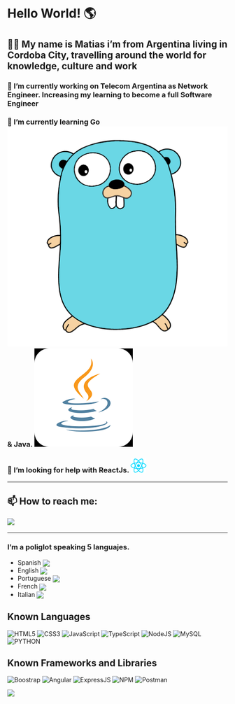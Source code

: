 <h1> Hello World! 🌎 </h1>

<h2> 👨‍💻 My name is Matias i’m from Argentina living in Cordoba City, travelling around the world for knowledge, culture and work </h2>
<h3> 🔭 I’m currently working on Telecom Argentina as Network Engineer. Increasing my learning to become a full Software Engineer</h3>
<h3> 🌱 I’m currently learning Go <img src="icons/go.png"> & Java. <img src="icons/java.png"></h3>
<h3> 🤔 I’m looking for help with ReactJs. <img src="icons/react.png"></h3>

---
<h2>📫 How to reach me: </h2>

<a href="https://www.linkedin.com/in/fernandomatiasduarte" target="_blank">
  <img src="https://img.shields.io/badge/LinkedIn-0077B5?style=for-the-badge&logo=linkedin&logoColor=white">
</a>

----

<h3> I’m a poliglot speaking 5 languajes. </h3>

- Spanish <img src="https://www.banderas-mundo.es/data/flags/emoji/apple/160x160/es.png" heigth="25px" width="30px" align="center">
- English <img src="https://www.banderas-mundo.es/data/flags/emoji/apple/160x160/gb.png" heigth="25px" width="30px" align="center">
- Portuguese <img src="https://www.banderas-mundo.es/data/flags/emoji/apple/160x160/br.png" heigth="25px" width="30px" align="center">
- French <img src="https://www.banderas-mundo.es/data/flags/emoji/apple/160x160/fr.png" heigth="25px" width="30px" align="center">
- Italian <img src="https://www.banderas-mundo.es/data/flags/emoji/apple/160x160/it.png" heigth="25px" width="30px" align="center">

<h2> Known Languages </h2>

![HTML5](https://img.shields.io/badge/HTML5-E34F26?style=for-the-badge&logo=html5&logoColor=white)
![CSS3](https://img.shields.io/badge/CSS3-1572B6?style=for-the-badge&logo=css3&logoColor=white)
![JavaScript](https://img.shields.io/badge/JavaScript-323330?style=for-the-badge&logo=javascript&logoColor=F7DF1E)
![TypeScript](https://img.shields.io/badge/TypeScript-007ACC?style=for-the-badge&logo=typescript&logoColor=white)
![NodeJS](https://img.shields.io/badge/Node.js-339933?style=for-the-badge&logo=nodedotjs&logoColor=white)
![MySQL](https://img.shields.io/badge/MySQL-007195?style=for-the-badge&logo=mysql&logoColor=white)
![PYTHON](https://img.shields.io/badge/Python-FFFF00?style=for-the-badge&logo=Python&logoColor=yellow)

<h2> Known Frameworks and Libraries </h2>

![Boostrap](https://img.shields.io/badge/Bootstrap-563D7C?style=for-the-badge&logo=bootstrap&logoColor=white)
![Angular](https://img.shields.io/badge/Angular-DD0031?style=for-the-badge&logo=angular&logoColor=white)
![ExpressJS](https://img.shields.io/badge/Express.js-323330?style=for-the-badge&logo=express&logoColor=F7DF1E)
![NPM](https://img.shields.io/badge/npm-CB3837?style=for-the-badge&logo=npm&logoColor=white)
![Postman](https://img.shields.io/badge/Postman-FF6C37?style=for-the-badge&logo=Postman&logoColor=white)



<img src ="https://github-readme-stats.vercel.app/api?username=mattydroidx&&show_icons=true&title_color=ffffff&icon_color=bb2acf&text_color=daf7dc&bg_color=151515">
